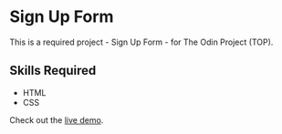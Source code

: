 # Sign Up Form
This is a required project - Sign Up Form - for The Odin Project (TOP).

## Skills Required
- HTML
- CSS


Check out the [live demo](https://sjdumas.github.io/sign-up-form).
